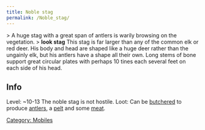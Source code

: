 ```yaml
---
title: Noble stag
permalink: /Noble_stag/
---
```


\> A huge stag with a great span of antlers is warily browsing on the
vegetation.
\> **look stag**
This stag is far larger than any of the common elk or red deer. His body
and
head are shaped like a huge deer rather than the ungainly elk, but his
antlers have a shape all their own. Long stems of bone support great
circular plates with perhaps 10 tines each several feet on each side of
his
head.

## Info

Level: ~10-13
The noble stag is not hostile.
Loot: Can be [butchered](butcher "wikilink") to produce
[antlers](a_pair_of_antlers "wikilink"), a
[pelt](a_fine_pelt "wikilink") and some [meat](meat "wikilink").

[Category: Mobiles](Category:_Mobiles "wikilink")